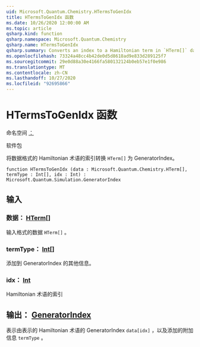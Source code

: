 ```yaml
---
uid: Microsoft.Quantum.Chemistry.HTermsToGenIdx
title: HTermsToGenIdx 函数
ms.date: 10/26/2020 12:00:00 AM
ms.topic: article
qsharp.kind: function
qsharp.namespace: Microsoft.Quantum.Chemistry
qsharp.name: HTermsToGenIdx
qsharp.summary: Converts an index to a Hamiltonian term in `HTerm[]` data format to a GeneratorIndex.
ms.openlocfilehash: 73324a48cc4b42de0d5d8618ad9e833d289125f7
ms.sourcegitcommit: 29e0d88a30e4166fa580132124b0eb57e1f0e986
ms.translationtype: MT
ms.contentlocale: zh-CN
ms.lasthandoff: 10/27/2020
ms.locfileid: "92695866"
---
```

# <a name="htermstogenidx-function"></a>HTermsToGenIdx 函数

命名空间 [：](xref:Microsoft.Quantum.Chemistry)

软件包 [](https://nuget.org/packages/)


将数据格式的 Hamiltonian 术语的索引转换 `HTerm[]` 为 GeneratorIndex。

```qsharp
function HTermsToGenIdx (data : Microsoft.Quantum.Chemistry.HTerm[], termType : Int[], idx : Int) : Microsoft.Quantum.Simulation.GeneratorIndex
```


## <a name="input"></a>输入

### <a name="data--hterm"></a>数据： [HTerm](xref:Microsoft.Quantum.Chemistry.HTerm)[]

输入格式的数据 `HTerm[]` 。


### <a name="termtype--int"></a>termType： [Int](xref:microsoft.quantum.lang-ref.int)[]

添加到 GeneratorIndex 的其他信息。


### <a name="idx--int"></a>idx： [Int](xref:microsoft.quantum.lang-ref.int)

Hamiltonian 术语的索引



## <a name="output--generatorindex"></a>输出： [GeneratorIndex](xref:Microsoft.Quantum.Simulation.GeneratorIndex)

表示由表示的 Hamiltonian 术语的 GeneratorIndex `data[idx]` ，以及添加的附加信息 `termType` 。